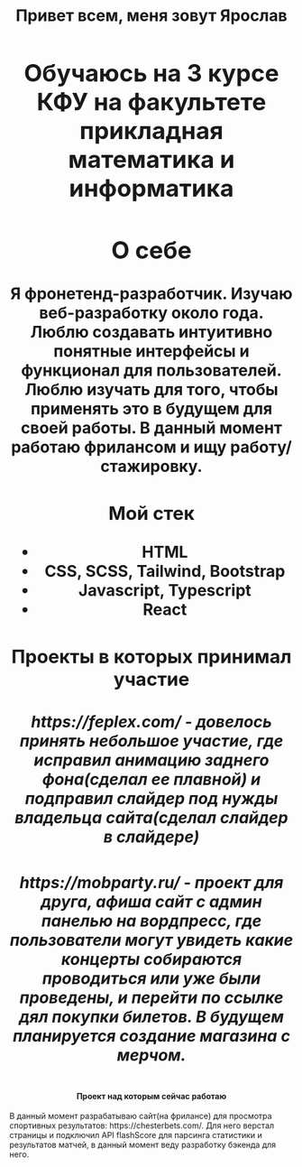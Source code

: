 

<!--
**9archik/9archik** is a ✨ _special_ ✨ repository because its `README.md` (this file) appears on your GitHub profile.

Here are some ideas to get you started:

- 🔭 I’m currently working on ...
- 🌱 I’m currently learning ...
- 👯 I’m looking to collaborate on ...
- 🤔 I’m looking for help with ...
- 💬 Ask me about ...
- 📫 How to reach me: ...
- 😄 Pronouns: ...
- ⚡ Fun fact: ...
-->

<h1 fontSize="16" align="center">Привет всем, меня зовут <span target="_blank">Ярослав</a> 
<h2 fontSize="14"  align="center">Обучаюсь на 3 курсе КФУ на факультете прикладная математика и информатика</h3>
<h2 fontSize="14"  align="center">О себе</h2>
<div>Я фронетенд-разработчик. Изучаю веб-разработку около года. Люблю создавать интуитивно понятные интерфейсы и функционал для пользователей. Люблю изучать для того, чтобы применять это в будущем для своей работы. В данный момент работаю фрилансом и ищу работу/стажировку.</div>
<h3 fontSize="14"  align="center">Мой стек</h2>
<ul   align="center">
  <li   align="center">HTML</li>
  <li   align="center">CSS, SCSS, Tailwind, Bootstrap</li>
  <li   align="center">Javascript, Typescript</li>
  <li  align="center">React</li>
</ul>
<h3 fontSize="14"  align="center">
  Проекты в которых принимал участие
<span></span>
    <h5 fontSize="12">https://feplex.com/ - довелось принять небольшое участие, где исправил анимацию заднего фона(сделал ее плавной) и подправил слайдер под нужды владельца сайта(сделал слайдер в слайдере)</h5>
    <h5 fontSize="12">https://mobparty.ru/ - проект для друга, афиша сайт с админ панелью на вордпресс, где пользователи могут увидеть какие концерты собираются проводиться или уже были проведены, и перейти по ссылке дял покупки билетов. В будущем планируется создание магазина с мерчом.</h5>

</h3>
<h4 fontSize="14"  align="center">Проект над которым сейчас работаю</h4>
<div>В данный момент разрабатываю сайт(на фрилансе) для просмотра спортивных результатов: https://chesterbets.com/. Для него верстал страницы и подключил API flashScore для парсинга статистики и результатов матчей, в данный момент веду разработку бэкенда для него.</div>



